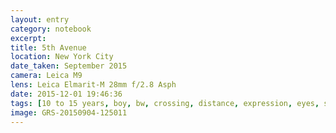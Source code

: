 ```yaml
--- 
layout: entry
category: notebook
excerpt:
title: 5th Avenue
location: New York City
date_taken: September 2015
camera: Leica M9
lens: Leica Elmarit-M 28mm f/2.8 Asph
date: 2015-12-01 19:46:36
tags: [10 to 15 years, boy, bw, crossing, distance, expression, eyes, san angelo, street]
image: GRS-20150904-125011
---
```

